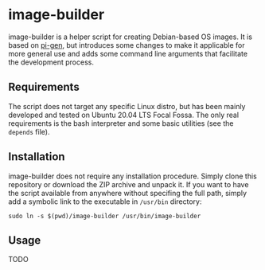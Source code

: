 # image-builder
image-builder is a helper script for creating Debian-based OS images. It is based on [pi-gen], but introduces some changes to make it applicable for more general use and adds some command line arguments that facilitate the development process.

## Requirements
The script does not target any specific Linux distro, but has been mainly developed and tested on Ubuntu 20.04 LTS Focal Fossa. The only real requirements is the bash interpreter and some basic utilities (see the `depends` file).


## Installation
image-builder does not require any installation procedure. Simply clone this repository or download the ZIP archive and unpack it. If you want to have the script available from anywhere without specifing the full path, simply add a symbolic link to the executable in `/usr/bin` directory:
```
sudo ln -s $(pwd)/image-builder /usr/bin/image-builder
```

## Usage
TODO

[pi-gen]: https://github.com/RPi-Distro/pi-gen